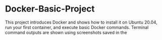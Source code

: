 # Docker-Basic-Project
This project introduces Docker and shows how to install it on Ubuntu 20.04, run your first container, and execute basic Docker commands. Terminal command outputs are shown using screenshots saved in the
